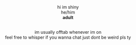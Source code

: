 <p align = "center">
  hi im shiny
</br>
he/him
</br>
<b>adult</b>
</p>

<p align = "center">
</br>
im usually offtab whenever im on
</br>
feel free to whisper if you wanna chat just dont be weird pls ty
</p>
